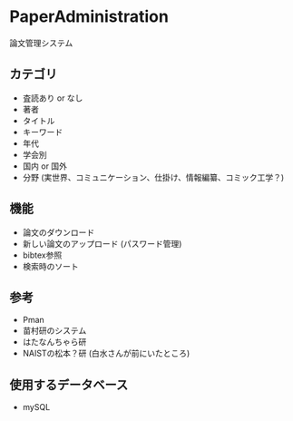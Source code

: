 # PaperAdministration
論文管理システム

## カテゴリ
* 査読あり or なし
* 著者
* タイトル
* キーワード
* 年代
* 学会別
* 国内 or 国外
* 分野 (実世界、コミュニケーション、仕掛け、情報編纂、コミック工学？)

## 機能
* 論文のダウンロード
* 新しい論文のアップロード (パスワード管理)
* bibtex参照
* 検索時のソート

## 参考
* Pman
* 苗村研のシステム
* はたなんちゃら研
* NAISTの松本？研 (白水さんが前にいたところ)

## 使用するデータベース
* mySQL